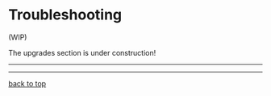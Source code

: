 # Troubleshooting

(WIP)

The upgrades section is under construction!

---
---

[back to top](#troubleshooting)